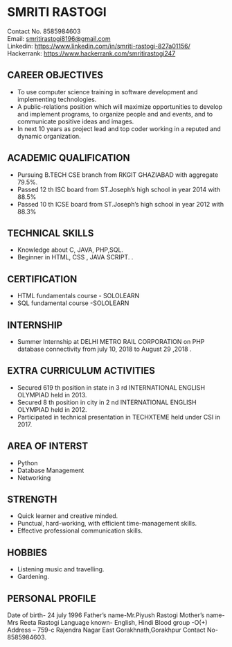 # SMRITI RASTOGI
Contact No. 8585984603  
Email: smritirastogi8196@gmail.com   
Linkedin: https://www.linkedin.com/in/smriti-rastogi-827a01156/  
Hackerrank: https://www.hackerrank.com/smritirastogi247

## CAREER OBJECTIVES

- To use computer science training in software development and implementing
technologies.
- A public-relations position which will maximize opportunities to develop and implement
programs, to organize people and and events, and to communicate positive ideas and images.
-  In next 10 years as project lead and top coder working in a reputed and dynamic
organization.

## ACADEMIC QUALIFICATION

- Pursuing B.TECH CSE branch from RKGIT GHAZIABAD with aggregate 79.5%.
 - Passed 12 th ISC board from ST.Joseph’s high school in year 2014 with 88.5%
-   Passed 10 th ICSE board from ST.Joseph’s high school in year 2012 with 88.3%

## TECHNICAL SKILLS

- Knowledge about C, JAVA, PHP,SQL.
-  Beginner in HTML, CSS , JAVA SCRIPT.
.

## CERTIFICATION
- HTML fundamentals course - SOLOLEARN
- SQL fundamental course -SOLOLEARN

## INTERNSHIP

- Summer Internship at DELHI METRO RAIL CORPORATION on PHP database
connectivity from july 10, 2018 to August 29 ,2018 .

## EXTRA CURRICULUM ACTIVITIES

-  Secured 619 th position in state in 3 rd INTERNATIONAL ENGLISH OLYMPIAD held in 2013.
- Secured 8 th position in city in 2 nd INTERNATIONAL ENGLISH OLYMPIAD held in 2012.
- Participated in technical presentation in TECHXTEME held under CSI in 2017.

## AREA OF INTERST

- Python
- Database Management
- Networking

## STRENGTH

- Quick learner and creative minded.
- Punctual, hard-working, with efficient time-management skills.
- Effective professional communication skills.

## HOBBIES

- Listening music and travelling.
- Gardening.

## PERSONAL PROFILE

Date of birth- 24 july 1996
Father’s name-Mr.Piyush Rastogi
Mother’s name-Mrs Reeta Rastogi
Language known- English, Hindi
Blood group -O(+)
Address – 759-c Rajendra Nagar East Gorakhnath,Gorakhpur
Contact No-8585984603.
